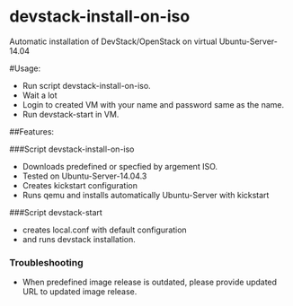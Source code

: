 # devstack-install-on-iso
Automatic installation of DevStack/OpenStack on virtual Ubuntu-Server-14.04

#Usage:

 - Run script devstack-install-on-iso.
 - Wait a lot
 - Login to created VM with your name and password same as the name.
 - Run devstack-start in VM.

##Features:

###Script devstack-install-on-iso
 - Downloads predefined or specfied by argement ISO.
 - Tested on Ubuntu-Server-14.04.3
 - Creates kickstart configuration 
 - Runs qemu and installs automatically Ubuntu-Server with kickstart

###Script devstack-start
 - creates local.conf with default configuration 
 - and runs devstack installation.

### Troubleshooting
 - When predefined image release is outdated, please provide updated URL to updated image release.
